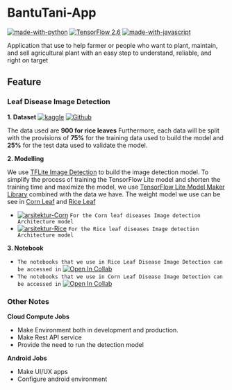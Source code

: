 # BantuTani-App
[![made-with-python](https://img.shields.io/badge/Made%20with-Python-1f425f.svg)](https://www.python.org/)
[![TensorFlow 2.6](https://img.shields.io/badge/TensorFlow-2.6.0-FF6F00?logo=tensorflow)](https://github.com/tensorflow/tensorflow/releases/tag/v2.6.0)
[![made-with-javascript](https://img.shields.io/badge/Made%20with-JavaScript-1f425f.svg)](https://www.javascript.com)

Application that use to help farmer or people who want to plant, maintain, and sell agricultural plant with an easy step to understand, reliable, and right on target
## Feature
### Leaf Disease Image Detection
**1. Dataset**
[![kaggle](https://img.shields.io/badge/Kaggle-blue?logo=kaggle)](https://www.kaggle.com/datasets/gutierrezsoares/rice-leafs-500px) [![Github](https://img.shields.io/badge/Github-black?logo=github)](./ML/Data/Rice%20Leaf)

The data used are **900 for rice leaves**  Furthermore, each data will be split with the provisions of **75%** for the training data used to build the model and **25%** for the test data used to validate the model.

**2. Modelling**

We use [TFLite Image Detection](https://www.tensorflow.org/lite/examples/object_detection/overview) to build the image detection model. To simplify the process of training the TensorFlow Lite model and shorten the training time and maximize the model, we use [TensorFlow Lite Model Maker Library](https://www.tensorflow.org/lite/api_docs/python/tflite_model_maker/object_detector) combined with the data we have. The weight model we use can be see in  [Corn Leaf](./ML/Model/Image%20Detection/Corn%20Leaf) and [Rice Leaf](./ML/Model/Image%20Detection/Rice%20Leaf)
-  [![arsitektur-Corn](https://img.shields.io/badge/View%20on-Netron-white?logo=electron)](./ML/Model/Image%20Detection/Corn%20Leaf/corn_od_ef1.tflite.svg) `For the Corn leaf diseases Image detection Architecture model`
-  [![arsitektur-Rice](https://img.shields.io/badge/View%20on-Netron-white?logo=electron)](./ML/Model/Image%20Detection/Rice%20Leaf/rice_od_ef1.tflite.svg) `For the Rice leaf diseases Image detection Architecture model`

**3. Notebook**

- `The notebooks that we use in Rice Leaf Disease Image Detection can be accessed in` [![Open In Collab](https://colab.research.google.com/assets/colab-badge.svg)](https://colab.research.google.com/github/Naereen/badges)
- `The notebooks that we use in Corn Leaf Disease Image Detection can be accessed in` [![Open In Collab](https://colab.research.google.com/assets/colab-badge.svg)](https://colab.research.google.com/github/Naereen/badges)

### Other Notes

**Cloud Compute Jobs**
- Make Environment both in development and production.
- Make Rest API service
- Provide the need to run the detection model

**Android Jobs**
- Make UI/UX apps 
- Configure android environment
